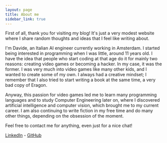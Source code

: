 ```yaml
---
layout: page
title: About me
sidebar_link: true
---
```


First of all, thank you for visiting my blog!
It's just a very modest website where I share random thoughts and ideas that I feel like writing about.

I'm Davide, an Italian AI engineer currently working in Amsterdam.
I started being interested in programming when I was little, around 11 years old. I have the idea that people who start coding at that age do it for mainly two reasons: creating video games or becoming a hacker. In my case, it was the former. I was very much into video games like many other kids, and I wanted to create some of my own. I always had a creative mindset; I remember that I also tried to start writing a book at the same time, a very bad copy of Eragon.

Anyway, this passion for video games led me to learn many programming languages and to study Computer Engineering later on, where I discovered artificial intelligence and computer vision, which brought me to my current career.
I am also continuing to write fiction in my free time and do many other things, depending on the obsession of the moment.

Feel free to contact me for anything, even just for a nice chat!

[LinkedIn](https://www.linkedin.com/in/davidemanco/) - [GitHub](https://github.com/Doch88)
